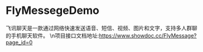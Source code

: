# FlyMessegeDemo
飞讯聊天是一款通过网络快速发送语音、短信、视频、图片和文字，支持多人群聊的手机聊天软件。
\n项目接口文档地址:https://www.showdoc.cc/FlyMessage?page_id=0

